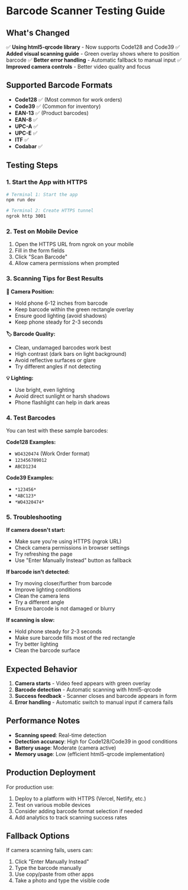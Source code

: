 # Barcode Scanner Testing Guide

## What's Changed

✅ **Using html5-qrcode library** - Now supports Code128 and Code39
✅ **Added visual scanning guide** - Green overlay shows where to position barcode
✅ **Better error handling** - Automatic fallback to manual input
✅ **Improved camera controls** - Better video quality and focus

## Supported Barcode Formats

- **Code128** ✅ (Most common for work orders)
- **Code39** ✅ (Common for inventory)
- **EAN-13** ✅ (Product barcodes)
- **EAN-8** ✅
- **UPC-A** ✅
- **UPC-E** ✅
- **ITF** ✅
- **Codabar** ✅

## Testing Steps

### 1. Start the App with HTTPS
```bash
# Terminal 1: Start the app
npm run dev

# Terminal 2: Create HTTPS tunnel
ngrok http 3001
```

### 2. Test on Mobile Device
1. Open the HTTPS URL from ngrok on your mobile
2. Fill in the form fields
3. Click "Scan Barcode"
4. Allow camera permissions when prompted

### 3. Scanning Tips for Best Results

**📱 Camera Position:**
- Hold phone 6-12 inches from barcode
- Keep barcode within the green rectangle overlay
- Ensure good lighting (avoid shadows)
- Keep phone steady for 2-3 seconds

**🏷️ Barcode Quality:**
- Clean, undamaged barcodes work best
- High contrast (dark bars on light background)
- Avoid reflective surfaces or glare
- Try different angles if not detecting

**💡 Lighting:**
- Use bright, even lighting
- Avoid direct sunlight or harsh shadows
- Phone flashlight can help in dark areas

### 4. Test Barcodes

You can test with these sample barcodes:

**Code128 Examples:**
- `WO4320474` (Work Order format)
- `123456789012`
- `ABCD1234`

**Code39 Examples:**
- `*123456*`
- `*ABC123*`
- `*WO4320474*`

### 5. Troubleshooting

**If camera doesn't start:**
- Make sure you're using HTTPS (ngrok URL)
- Check camera permissions in browser settings
- Try refreshing the page
- Use "Enter Manually Instead" button as fallback

**If barcode isn't detected:**
- Try moving closer/further from barcode
- Improve lighting conditions
- Clean the camera lens
- Try a different angle
- Ensure barcode is not damaged or blurry

**If scanning is slow:**
- Hold phone steady for 2-3 seconds
- Make sure barcode fills most of the red rectangle
- Try better lighting
- Clean the barcode surface

## Expected Behavior

1. **Camera starts** - Video feed appears with green overlay
2. **Barcode detection** - Automatic scanning with html5-qrcode
3. **Success feedback** - Scanner closes and barcode appears in form
4. **Error handling** - Automatic switch to manual input if camera fails

## Performance Notes

- **Scanning speed**: Real-time detection
- **Detection accuracy**: High for Code128/Code39 in good conditions
- **Battery usage**: Moderate (camera active)
- **Memory usage**: Low (efficient html5-qrcode implementation)

## Production Deployment

For production use:
1. Deploy to a platform with HTTPS (Vercel, Netlify, etc.)
2. Test on various mobile devices
3. Consider adding barcode format selection if needed
4. Add analytics to track scanning success rates

## Fallback Options

If camera scanning fails, users can:
1. Click "Enter Manually Instead"
2. Type the barcode manually
3. Use copy/paste from other apps
4. Take a photo and type the visible code
